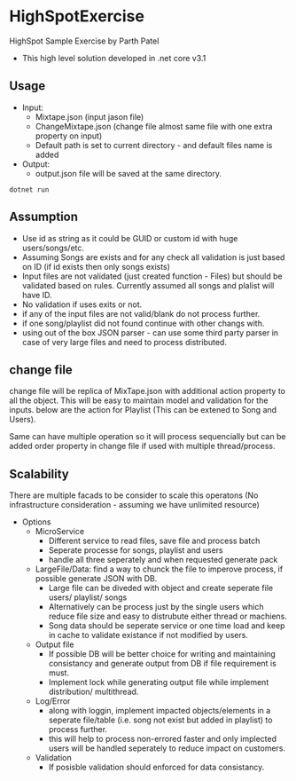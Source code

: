 # HighSpotExercise
HighSpot Sample Exercise by Parth Patel

* This high level solution developed in .net core v3.1 

## Usage 
* Input:
  * Mixtape.json (input jason file)
  * ChangeMixtape.json (change file almost same file with one extra property on input)
  * Default path is set to current directory - and default files name is added
* Output: 
  * output.json file will be saved at the same directory.
  
~~~
dotnet run
~~~


## Assumption

* Use id as string as it could be GUID or custom id with huge users/songs/etc. 
* Assuming Songs are exists and for any check all validation is just based on ID (if id exists then only songs exists)
* Input files are not validated (just created function - Files) but should be validated based on rules. Currently assumed all songs and plalist will have ID.
* No validation if uses exits or not.
* if any of the input files are not valid/blank do not process further.
* if one song/playlist did not found continue with other changs with.
* using out of the box JSON parser - can use some third party parser in case of very large files and need to process distributed.


## change file 

change file will be replica of MixTape.json with additional action property to all the object. This will be easy to maintain model and validation for the inputs.
below are the action for Playlist (This can be extened to Song and Users).

Same can have multiple operation so it will process sequencially but can be added order property in change file if used with multiple thread/process.


## Scalability

There are multiple facads to be consider to scale this operatons (No infrastructure consideration - assuming we have unlimited resource) 
* Options 
  * MicroService
    * Different service to read files, save file and process batch
    * Seperate processe for songs, playlist and users
    * handle all three seperately and when requested generate pack
  * LargeFile/Data: find a way to chunck the file to imperove process, if possible generate JSON with DB.
    * Large file can be diveded with object and create seperate file users/ playlist/ songs
    * Alternatively can be process just by the single users which reduce file size and easy to distrubute either thread or machiens.
    * Song data should be seperate service or one time load and keep in cache to validate existance if not modified by users.
  * Output file
    * If possible DB will be better choice for writing and maintaining consistancy and generate output from DB if file requirement is must.
    * Implement lock while generating output file while implement distribution/ multithread. 
  * Log/Error
    * along with loggin, implement impacted objects/elements in a seperate file/table (i.e. song not exist but added in playlist) to process further.
    * this will help to process non-errored faster and only implected users will be handled seperately to reduce impact on customers. 
  * Validation
    * If posisble validation should enforced for data consistancy. 
  

